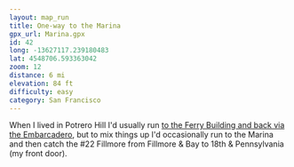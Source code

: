 ```yaml
---
layout: map_run
title: One-way to the Marina
gpx_url: Marina.gpx
id: 42
long: -13627117.239180483
lat: 4548706.593363042
zoom: 12
distance: 6 mi
elevation: 84 ft
difficulty: easy
category: San Francisco
---
```

When I lived in Potrero Hill I'd usually run [to the Ferry Building and back via the Embarcadero](/ferry-bldg/), but to mix things up I'd occasionally run to the Marina and then catch the #22 Fillmore from Fillmore & Bay to 18th & Pennsylvania (my front door).